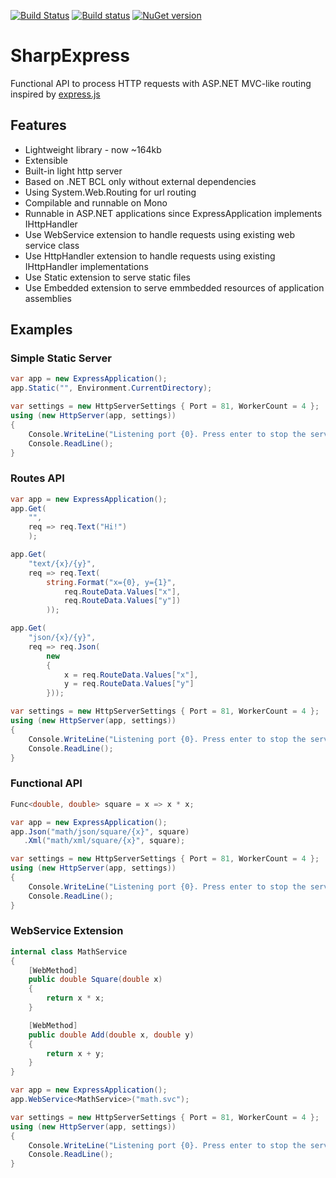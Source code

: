 [![Build Status](https://drone.io/github.com/sergeyt/SharpExpress/status.png)](https://drone.io/github.com/sergeyt/SharpExpress/latest)
[![Build status](https://ci.appveyor.com/api/projects/status/c3ji8hbtc8qgu62v)](https://ci.appveyor.com/project/sergeyt/sharpexpress)
[![NuGet version](https://badge.fury.io/nu/SharpExpress.png)](http://badge.fury.io/nu/SharpExpress)

# SharpExpress

Functional API to process HTTP requests with ASP.NET MVC-like routing inspired by [express.js](http://expressjs.com/)

## Features
* Lightweight library - now ~164kb
* Extensible
* Built-in light http server
* Based on .NET BCL only without external dependencies
* Using System.Web.Routing for url routing
* Compilable and runnable on Mono
* Runnable in ASP.NET applications since ExpressApplication implements IHttpHandler
* Use WebService extension to handle requests using existing web service class
* Use HttpHandler extension to handle requests using existing IHttpHandler implementations
* Use Static extension to serve static files
* Use Embedded extension to serve emmbedded resources of application assemblies

## Examples

### Simple Static Server

```c#
var app = new ExpressApplication();
app.Static("", Environment.CurrentDirectory);

var settings = new HttpServerSettings { Port = 81, WorkerCount = 4 };
using (new HttpServer(app, settings))
{
	Console.WriteLine("Listening port {0}. Press enter to stop the server.", port);
	Console.ReadLine();
}
```

### Routes API

```c#
var app = new ExpressApplication();
app.Get(
	"",
	req => req.Text("Hi!")
	);

app.Get(
	"text/{x}/{y}",
	req => req.Text(
		string.Format("x={0}, y={1}",
			req.RouteData.Values["x"],
			req.RouteData.Values["y"])
		));

app.Get(
	"json/{x}/{y}",
	req => req.Json(
		new
		{
			x = req.RouteData.Values["x"],
			y = req.RouteData.Values["y"]
		}));

var settings = new HttpServerSettings { Port = 81, WorkerCount = 4 };
using (new HttpServer(app, settings))
{
	Console.WriteLine("Listening port {0}. Press enter to stop the server.", port);
	Console.ReadLine();
}
```

### Functional API

```c#
Func<double, double> square = x => x * x;

var app = new ExpressApplication();
app.Json("math/json/square/{x}", square)
   .Xml("math/xml/square/{x}", square);

var settings = new HttpServerSettings { Port = 81, WorkerCount = 4 };
using (new HttpServer(app, settings))
{
	Console.WriteLine("Listening port {0}. Press enter to stop the server.", port);
	Console.ReadLine();
}
```

### WebService Extension

```c#
internal class MathService
{
	[WebMethod]
	public double Square(double x)
	{
		return x * x;
	}

	[WebMethod]
	public double Add(double x, double y)
	{
		return x + y;
	}
}

var app = new ExpressApplication();
app.WebService<MathService>("math.svc");

var settings = new HttpServerSettings { Port = 81, WorkerCount = 4 };
using (new HttpServer(app, settings))
{
	Console.WriteLine("Listening port {0}. Press enter to stop the server.", port);
	Console.ReadLine();
}
```
